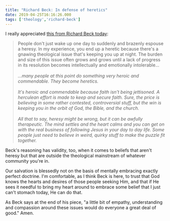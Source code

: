 ```yaml
---
title: "Richard Beck: In defense of heretics"
date: 2019-04-25T16:16:26.000
tags: ['theology','richard-beck']
---
```


I really appreciated [this from Richard Beck today](http://experimentaltheology.blogspot.com/2019/04/heresy-as-therapy.html):

> People don't just wake up one day to suddenly and brazenly espouse a heresy. In my experience, you end up a heretic because there's a gnawing theological issue that's keeping you up at night. The burden and size of this issue often grows and grows until a lack of progress in its resolution becomes intellectually and emotionally intolerable...
> <br/>  
> _...many people at this point do something very heroic and commendable. They become heretics._  
> <br/>
> _It's heroic and commendable because faith isn't being jettisoned. A herculean effort is made to keep and secure faith. Sure, the price is believing in some rather contested, controversial stuff, but the win is keeping you in the orbit of God, the Bible, and the church._  
> <br/>
> _All that to say, heresy might be wrong, but it can be awfully therapeutic. The mind settles and the heart calms and you can get on with the real business of following Jesus in your day to day life. Some people just need to believe in weird, quirky stuff to make the puzzle fit together._

Beck's reasoning has validity, too, when it comes to beliefs that aren't heresy but that are outside the theological mainstream of whatever community you're in.

Our salvation is blessedly not on the basis of mentally embracing exactly perfect doctrine. I'm comfortable, as I think Beck is here, to trust that God knows the hearts and desires of those people seeking Him, and that if He sees it needful to bring my heart around to embrace some belief that I just can't stomach today, He can do that.

As Beck says at the end of his piece, "a little bit of empathy, understanding and compassion around these issues would do everyone a great deal of good." Amen.
